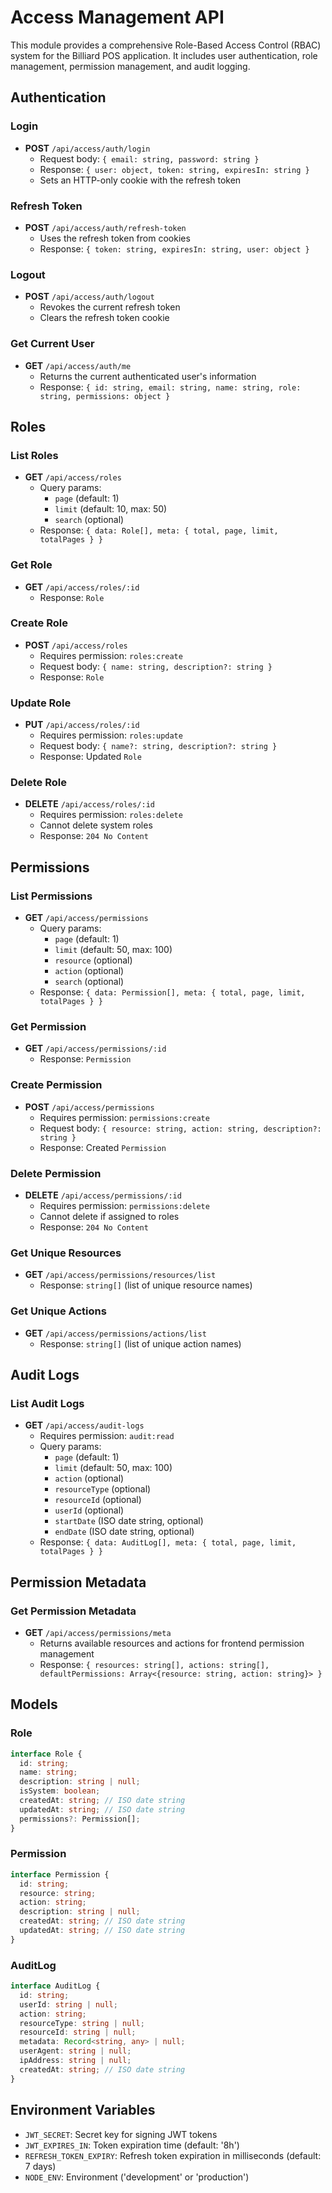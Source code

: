 # Access Management API

This module provides a comprehensive Role-Based Access Control (RBAC) system for the Billiard POS application. It includes user authentication, role management, permission management, and audit logging.

## Authentication

### Login
- **POST** `/api/access/auth/login`
  - Request body: `{ email: string, password: string }`
  - Response: `{ user: object, token: string, expiresIn: string }`
  - Sets an HTTP-only cookie with the refresh token

### Refresh Token
- **POST** `/api/access/auth/refresh-token`
  - Uses the refresh token from cookies
  - Response: `{ token: string, expiresIn: string, user: object }`

### Logout
- **POST** `/api/access/auth/logout`
  - Revokes the current refresh token
  - Clears the refresh token cookie

### Get Current User
- **GET** `/api/access/auth/me`
  - Returns the current authenticated user's information
  - Response: `{ id: string, email: string, name: string, role: string, permissions: object }`

## Roles

### List Roles
- **GET** `/api/access/roles`
  - Query params: 
    - `page` (default: 1)
    - `limit` (default: 10, max: 50)
    - `search` (optional)
  - Response: `{ data: Role[], meta: { total, page, limit, totalPages } }`

### Get Role
- **GET** `/api/access/roles/:id`
  - Response: `Role`

### Create Role
- **POST** `/api/access/roles`
  - Requires permission: `roles:create`
  - Request body: `{ name: string, description?: string }`
  - Response: `Role`

### Update Role
- **PUT** `/api/access/roles/:id`
  - Requires permission: `roles:update`
  - Request body: `{ name?: string, description?: string }`
  - Response: Updated `Role`

### Delete Role
- **DELETE** `/api/access/roles/:id`
  - Requires permission: `roles:delete`
  - Cannot delete system roles
  - Response: `204 No Content`

## Permissions

### List Permissions
- **GET** `/api/access/permissions`
  - Query params:
    - `page` (default: 1)
    - `limit` (default: 50, max: 100)
    - `resource` (optional)
    - `action` (optional)
    - `search` (optional)
  - Response: `{ data: Permission[], meta: { total, page, limit, totalPages } }`

### Get Permission
- **GET** `/api/access/permissions/:id`
  - Response: `Permission`

### Create Permission
- **POST** `/api/access/permissions`
  - Requires permission: `permissions:create`
  - Request body: `{ resource: string, action: string, description?: string }`
  - Response: Created `Permission`

### Delete Permission
- **DELETE** `/api/access/permissions/:id`
  - Requires permission: `permissions:delete`
  - Cannot delete if assigned to roles
  - Response: `204 No Content`

### Get Unique Resources
- **GET** `/api/access/permissions/resources/list`
  - Response: `string[]` (list of unique resource names)

### Get Unique Actions
- **GET** `/api/access/permissions/actions/list`
  - Response: `string[]` (list of unique action names)

## Audit Logs

### List Audit Logs
- **GET** `/api/access/audit-logs`
  - Requires permission: `audit:read`
  - Query params:
    - `page` (default: 1)
    - `limit` (default: 50, max: 100)
    - `action` (optional)
    - `resourceType` (optional)
    - `resourceId` (optional)
    - `userId` (optional)
    - `startDate` (ISO date string, optional)
    - `endDate` (ISO date string, optional)
  - Response: `{ data: AuditLog[], meta: { total, page, limit, totalPages } }`

## Permission Metadata

### Get Permission Metadata
- **GET** `/api/access/permissions/meta`
  - Returns available resources and actions for frontend permission management
  - Response: `{ resources: string[], actions: string[], defaultPermissions: Array<{resource: string, action: string}> }`

## Models

### Role
```typescript
interface Role {
  id: string;
  name: string;
  description: string | null;
  isSystem: boolean;
  createdAt: string; // ISO date string
  updatedAt: string; // ISO date string
  permissions?: Permission[];
}
```

### Permission
```typescript
interface Permission {
  id: string;
  resource: string;
  action: string;
  description: string | null;
  createdAt: string; // ISO date string
  updatedAt: string; // ISO date string
}
```

### AuditLog
```typescript
interface AuditLog {
  id: string;
  userId: string | null;
  action: string;
  resourceType: string | null;
  resourceId: string | null;
  metadata: Record<string, any> | null;
  userAgent: string | null;
  ipAddress: string | null;
  createdAt: string; // ISO date string
}
```

## Environment Variables

- `JWT_SECRET`: Secret key for signing JWT tokens
- `JWT_EXPIRES_IN`: Token expiration time (default: '8h')
- `REFRESH_TOKEN_EXPIRY`: Refresh token expiration in milliseconds (default: 7 days)
- `NODE_ENV`: Environment ('development' or 'production')
